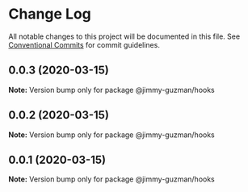 # Change Log

All notable changes to this project will be documented in this file.
See [Conventional Commits](https://conventionalcommits.org) for commit guidelines.

## 0.0.3 (2020-03-15)

**Note:** Version bump only for package @jimmy-guzman/hooks





## 0.0.2 (2020-03-15)

**Note:** Version bump only for package @jimmy-guzman/hooks





## 0.0.1 (2020-03-15)

**Note:** Version bump only for package @jimmy-guzman/hooks
